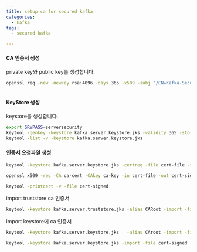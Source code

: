 ```yaml
---
title: setup ca for secured kafka
categories:
  - kafka
tags: 
  - secured kafka

---
```


#### CA 인증서 생성
private key와 public key를 생성합니다.  
```bash
openssl req -new -newkey rsa:4096 -days 365 -x509 -subj "/CN=Kafka-Security-CA" -keyout ca-key -out ca-cert -nodes
```

<figure style="width: 100%" class="align-center">
  <img src="{{ site.url }}{{ site.baseurl }}/assets/images/kafka/24-generate-ca.png" alt="">
  <figcaption></figcaption>
</figure> 

#### KeyStore 생성
keystore를 생성합니다.  

```bash
export SRVPASS=serversecurity
keytool -genkey -keystore kafka.server.keystore.jks -validity 365 -storepass $SRVPASS -keypass $SRVPASS -dname "CN=kafka1.mydomain.com" -storetype pkcs12 
keytool -list -v -keystore kafka.server.keystore.jks
```

#### 인증서 요청파일 생성 
```bash
keytool -keystore kafka.server.keystore.jks -certreq -file cert-file -storepass $SRVPASS -keypass $SRVPASS
```

```bash
openssl x509 -req -CA ca-cert -CAkey ca-key -in cert-file -out cert-signed -days 365 -CAcreateserial -passin pass:$SRVPASS
```

```bash
keytool -printcert -v -file cert-signed
```
import truststore ca 인증서   
```bash
keytool -keystore kafka.server.truststore.jks -alias CARoot -import -file ca-cert -storepass $SRVPASS -keypass $SRVPASS -noprompt
```

import keystore에 ca 인증서  
```bash
keytool -keystore kafka.server.keystore.jks   -alias CAroot -import -file ca-cert -storepass $SRVPASS -keypass $SRVPASS -noprompt
```

```bash
keytool -keystore kafka.server.keystore.jks -import -file cert-signed -storepass $SRVPASS -keypass $SRVPASS -noprompt 
```